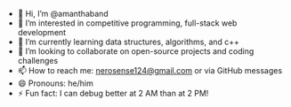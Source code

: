 - 👋 Hi, I’m @amanthaband 
- 👀 I’m interested in competitive programming, full-stack web development 
- 🌱 I’m currently learning data structures, algorithms, and c++  
- 💞️ I’m looking to collaborate on open-source projects and coding challenges  
- 📫 How to reach me: nerosense124@gmail.com or via GitHub messages  
- 😄 Pronouns: he/him  
- ⚡ Fun fact: I can debug better at 2 AM than at 2 PM!


<!---
hjfhjrncv/hjfhjrncv is a ✨ special ✨ repository because its `README.md` (this file) appears on your GitHub profile.
You can click the Preview link to take a look at your changes.
--->
